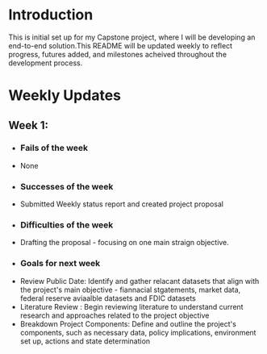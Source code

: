 # Introduction
This is initial set up for my Capstone project, where I will be developing an end-to-end solution.This README will be updated weekly to reflect progress,
futures added, and milestones acheived throughout the development process.
# Weekly Updates
## Week 1:
- ### Fails of the week
- None
- ### Successes of the week
- Submitted Weekly status report and created project proposal
- ### Difficulties of the week
- Drafting the proposal - focusing on one main straign objective.
- ### Goals for next week
-  Review Public Date: Identify and gather relacant datasets that align with the project's main objective - fiannacial stgatements, market data, federal reserve aviaalble datasets and FDIC datasets
-  Literature Review : Begin reviewing literature to understand current research and approaches related to the project objective
-  Breakdown Project Components: Define and outline the project's components, such as necessary data, policy implications, environment set up, actions and state determination 
